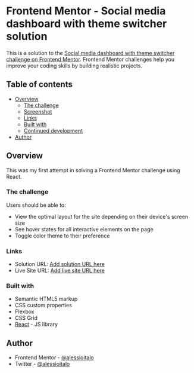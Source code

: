 # Frontend Mentor - Social media dashboard with theme switcher solution

This is a solution to the [Social media dashboard with theme switcher challenge on Frontend Mentor](https://www.frontendmentor.io/challenges/social-media-dashboard-with-theme-switcher-6oY8ozp_H). Frontend Mentor challenges help you improve your coding skills by building realistic projects. 

## Table of contents

- [Overview](#overview)
  - [The challenge](#the-challenge)
  - [Screenshot](#screenshot)
  - [Links](#links)
  - [Built with](#built-with)
  - [Continued development](#continued-development)
- [Author](#author)


## Overview

This was my first attempt in solving a Frontend Mentor challenge using React. 

### The challenge

Users should be able to:

- View the optimal layout for the site depending on their device's screen size
- See hover states for all interactive elements on the page
- Toggle color theme to their preference

### Links

- Solution URL: [Add solution URL here](https://www.frontendmentor.io/solutions/reactsocialmediadashboard-W1hNQLReH)
- Live Site URL: [Add live site URL here](https://react-social-media-dashboard-two.vercel.app/)

### Built with

- Semantic HTML5 markup
- CSS custom properties
- Flexbox
- CSS Grid
- [React](https://reactjs.org/) - JS library

## Author

- Frontend Mentor - [@alessioitalo](https://www.frontendmentor.io/profile/alessioitalo)
- Twitter - [@alessioitalo](https://www.twitter.com/alessioitalo)
